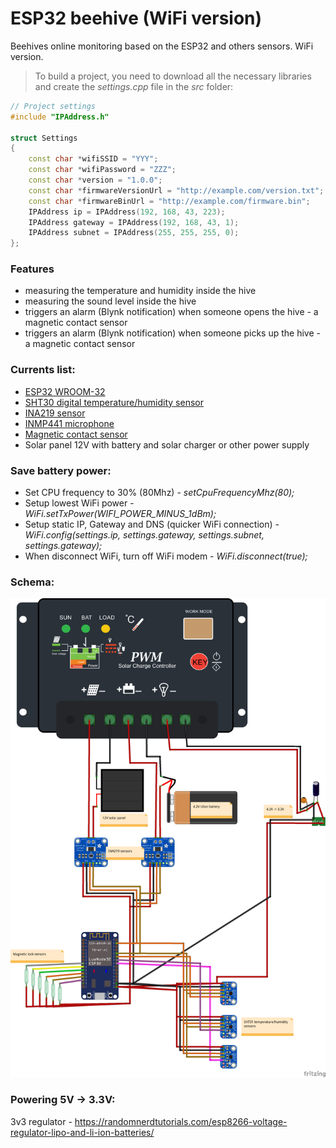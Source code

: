 # ESP32 beehive (WiFi version)
Beehives online monitoring based on the ESP32 and others sensors. WiFi version.

> To build a project, you need to download all the necessary libraries and create the *settings.cpp* file in the *src* folder:
```c++
// Project settings
#include "IPAddress.h"

struct Settings
{
    const char *wifiSSID = "YYY";
    const char *wifiPassword = "ZZZ";
    const char *version = "1.0.0";
    const char *firmwareVersionUrl = "http://example.com/version.txt";
    const char *firmwareBinUrl = "http://example.com/firmware.bin";
    IPAddress ip = IPAddress(192, 168, 43, 223);
    IPAddress gateway = IPAddress(192, 168, 43, 1);
    IPAddress subnet = IPAddress(255, 255, 255, 0);
};
```
### Features
* measuring the temperature and humidity inside the hive
* measuring the sound level inside the hive
* triggers an alarm (Blynk notification) when someone opens the hive - a magnetic contact sensor
* triggers an alarm (Blynk notification) when someone picks up the hive - a magnetic contact sensor

### Currents list:

* [ESP32 WROOM-32](https://www.aliexpress.com/item/ESP32-ESP-32-ESP32S-ESP-32S-CP2102-Wireless-WiFi-Bluetooth-Development-Board-Micro-USB-Dual-Core/32867696371.html)
* [SHT30 digital temperature/humidity sensor](https://www.aliexpress.com/item/32962846003.html)
* [INA219 sensor](https://www.aliexpress.com/item/32846796535.html)
* [INMP441 microphone](https://www.aliexpress.com/item/32961274528.html)
* [Magnetic contact sensor](https://www.aliexpress.com/item/32840447389.html)
* Solar panel 12V with battery and solar charger or other power supply

### Save battery power:
* Set CPU frequency to 30% (80Mhz) - *setCpuFrequencyMhz(80);*
* Setup lowest WiFi power - *WiFi.setTxPower(WIFI_POWER_MINUS_1dBm);*
* Setup static IP, Gateway and DNS (quicker WiFi connection) - *WiFi.config(settings.ip, settings.gateway, settings.subnet, settings.gateway);*
* When disconnect WiFi, turn off WiFi modem - *WiFi.disconnect(true);*

### Schema:
![Schema](https://github.com/vitzaoral/esp32-beehive-wifi-2/blob/master/schema/schema.png)

### Powering 5V -> 3.3V:
3v3 regulator - https://randomnerdtutorials.com/esp8266-voltage-regulator-lipo-and-li-ion-batteries/